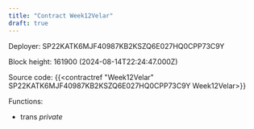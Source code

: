 ```yaml
---
title: "Contract Week12Velar"
draft: true
---
```

Deployer: SP22KATK6MJF40987KB2KSZQ6E027HQ0CPP73C9Y


 



Block height: 161900 (2024-08-14T22:24:47.000Z)

Source code: {{<contractref "Week12Velar" SP22KATK6MJF40987KB2KSZQ6E027HQ0CPP73C9Y Week12Velar>}}

Functions:

* trans _private_
